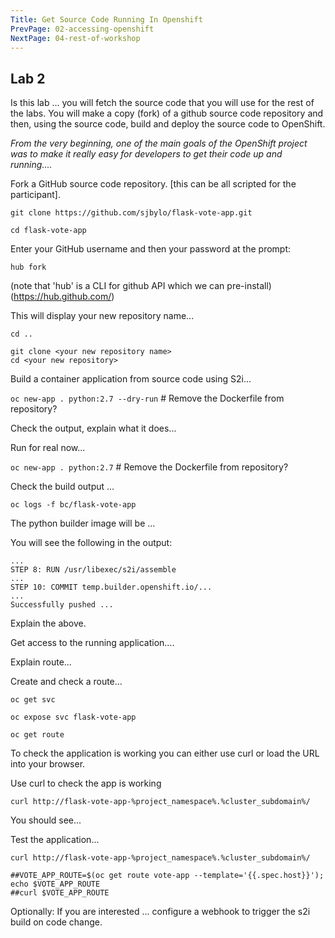 ```yaml
---
Title: Get Source Code Running In Openshift
PrevPage: 02-accessing-openshift
NextPage: 04-rest-of-workshop
---
```


## Lab 2

Is this lab ... you will fetch the source code that you will use for the rest of the labs.  You will make a copy (fork) of a github source code repository and then, using the source code, build and deploy the source code to OpenShift. 

_From the very beginning, one of the main goals of the OpenShift project was to make it really easy for developers to get their code up and running...._

Fork a GitHub source code repository. [this can be all scripted for the participant]. 

```execute
git clone https://github.com/sjbylo/flask-vote-app.git
```

```execute
cd flask-vote-app
```

Enter your GitHub username and then your password at the prompt:

```execute 
hub fork
```

(note that 'hub' is a CLI for github API which we can pre-install) 
(https://hub.github.com/)

This will display your new repository name... 

```execute
cd ..
```

```
git clone <your new repository name>
cd <your new repository>
```

Build a container application from source code using S2i... 

``oc new-app . python:2.7 --dry-run`` # Remove the Dockerfile from repository?

Check the output, explain what it does... 

Run for real now...

``oc new-app . python:2.7``  # Remove the Dockerfile from repository?

Check the build output ...

``oc logs -f bc/flask-vote-app``

The python builder image will be ... 

You will see the following in the output:

```
...
STEP 8: RUN /usr/libexec/s2i/assemble
...
STEP 10: COMMIT temp.builder.openshift.io/...
...
Successfully pushed ...
```

Explain the above. 

Get access to the running application....

Explain route... 

Create and check a route...

```execute 
oc get svc
```

```execute 
oc expose svc flask-vote-app
```

```execute 
oc get route
```

To check the application is working you can either use curl or load the URL into your browser.

Use curl to check the app is working

```execute 
curl http://flask-vote-app-%project_namespace%.%cluster_subdomain%/ 
```

You should see...

Test the application...

```execute
curl http://flask-vote-app-%project_namespace%.%cluster_subdomain%/ 

##VOTE_APP_ROUTE=$(oc get route vote-app --template='{{.spec.host}}'); echo $VOTE_APP_ROUTE
##curl $VOTE_APP_ROUTE 
```

Optionally: If you are interested ... configure a webhook to trigger the s2i build on code change. 

<get instructions fot this>


